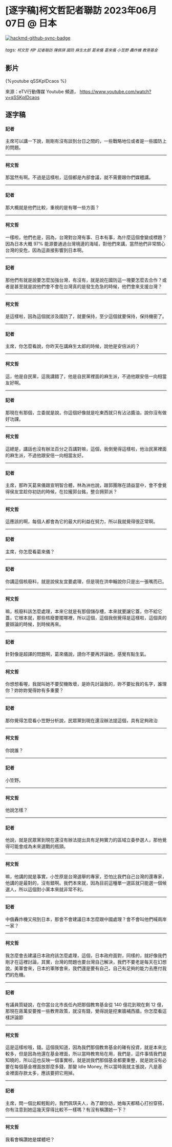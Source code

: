 # [逐字稿]柯文哲記者聯訪 2023年06月07日 @ 日本

[![hackmd-github-sync-badge](https://hackmd.io/vMQkQUpiTRiijBMFXp2DOQ/badge)](https://hackmd.io/vMQkQUpiTRiijBMFXp2DOQ)


###### tags: `柯文哲` `柯P` `記者聯訪` `陳佩琪` `國防` `麻生太郎` `葛來儀` `葛來儀` `小笠野` `轟炸機` `教育基金`

## 影片

{%youtube qSSKpIDcaos %}

來源：eTV行動傳媒 Youtube 頻道， https://www.youtube.com/watch?v=qSSKpIDcaos

## 逐字稿

#### 記者

主席可以講一下說，剛剛有沒有談到台日之間的，一些戰略地位或者是一些國防上的問題。

---

#### 柯文哲

那當然有啊。不過是這樣啦，這個都是內部會議，就不需要跟你們媒體講。

---

#### 記者

那大概就是他們比較，重視的是有哪一些方面？

---

#### 柯文哲

一樣啦，他們也是，因為，台灣對台灣有事、日本有事，為什麼這個會變成標題？因為日本大概 97% 能源要通過台灣境邊的海域，對他們來講，當然他們非常關心台灣的安危，因為這直接影響到日本啊。

---

#### 記者

那他們有就是說要怎麼加強台灣，有沒有，就是說在國防這一塊要怎麼去合作？或者是甚至就是說他們會不會在台灣真的是發生危急的時候，他們會來支援台灣？

---

#### 柯文哲

是這樣啦，因為這個就涉及國防了，就要保持，至少這個就要保持，保持機密了。

---

#### 記者

主席，你怎麼看說，你昨天在講麻生太郎的時候，說他是安倍派的？

---

#### 柯文哲

這，他是自民黨，這我講錯了，他是自民黨裡面的麻生派，不過他跟安倍一向相當友好啊。

---

#### 記者

那現在有那個，立委就是說，你這個好像就是吃東西就只有沾沾醬油，說你沒有做好功課。

---

#### 柯文哲

這總是，講話也沒有辦法百分之百講對嘛，這個，我倒覺得這樣啦，他治民黨裡面的麻生派，不過他跟安倍一向相當友好。

---

#### 記者

主席，那昨天葛來儀跟宣明智合體，林為洲也說，跟郭團隊在請益當中，會不會覺得侯友宜趁你初訪的時候，在拉攏郭台銘，整合拥郭派？

---

#### 柯文哲

這應該的啊，每個人都會為它的最大的利益在努力，所以我就覺得很正常啊。

---

#### 記者

主席，你怎麼看葛來儀？

---

#### 記者

你講這個核廢料，就是說侯友宜要處理，但是現在洪申翰說你只是出一張嘴而已。 

---

#### 柯文哲

嘛，核廢料該怎麼處理，本來它就是有那個儲存槽，本來就要讓它蓋，你不給它蓋，它根本就，那些核廢要擺哪裡，所以這個，這個我倒覺得是這樣啦，這個真的要辯論的時候，到時候再來。

---

#### 記者

針對像是超譯的問題啊，葛來儀說，請你不要再評論她，感覺有點生氣。

---

#### 柯文哲

你想想看喔，我就叫她不要契機敗壞，是妳先討論我的，妳不要扯我的名字，誰理你？妳妳妳覺得妳有多重要？

---

#### 記者

那你覺得怎麼看小笠野分析說，民眾黨到現在還沒辦法提這個，具有足夠政治

---

#### 柯文哲

你說誰？

---

#### 記者

小笠野。

---

#### 柯文哲

他說怎樣？

---

#### 記者

他說，就是民眾黨到現在還沒有辦法提出具有足夠實力的區域立委參選人，那他覺得可能會成為未來選戰的瓶頸。

---

#### 柯文哲

嘛，他講的就是事實，小笠原是台灣選舉的專家，恐怕比我們自己台灣的還專家，他講的是最對的，沒有錯啊。我們本來就，因為目前這種單一選區就只能選一個候選人，所以這個對小黨本來就非常不利。

---

#### 記者

中俄轟炸機又飛到日本，那會不會建議日本怎麼跟中國處理？會不會叫他們喊兩岸一家？

---

#### 柯文哲

我怎麼會去建議日本政府該怎麼處理，這個，日本政府面對，同樣的，就好像我們剛才在這裡討論，其實，台灣的問題也要台灣自己解決，我們不要老是每天在幻想說，美軍會來，日本的軍隊會來，我們還是要有自己，自己有足夠的能力去應付我們的危機。

---

#### 記者

有議員質疑說，在你當台北市長任內把那個教育基金從 140 億花到現在剩 12 億，那現在蔣萬安要推一些教育政策，就沒有錢，覺得說是挖東牆補西牆，你怎麼看這樣評論節

---

#### 柯文哲

這是這樣啦哦，錢。這個我知道，因為我們那個教育基金的確有投資，就是本來比較多，但是因為他還在基金裡面，所以當時教育局在用，我們是，這件事情我們是知曉的，所以這也反映一個事實啦，就是說我們那個基金都要重整，就是說沒有必要在每個基金裡面放那麼多錢，那變 Idle Money, 所以當時我就主張說，凡是基金裡面存款太多，應該要把它用掉。

---

#### 記者

主席，問一個比較輕鬆的，我們佩琪夫人，為了跟你訪，她每天都精心打扮穿搭，你有注意到她這幾天穿得比較不一樣嗎？有沒有稱讚她一下？

---

#### 柯文哲

我看會稱讚她是媒體吧？
